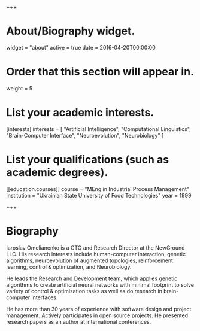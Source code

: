 +++
# About/Biography widget.
widget = "about"
active = true
date = 2016-04-20T00:00:00

# Order that this section will appear in.
weight = 5

# List your academic interests.
[interests]
  interests = [
    "Artificial Intelligence",
    "Computational Linguistics",
    "Brain-Computer Interface",
    "Neuroevolution",
    "Neurobiology"
  ]

# List your qualifications (such as academic degrees).
[[education.courses]]
  course = "MEng in Industrial Process Management"
  institution = "Ukrainian State University of Food Technologies"
  year = 1999

+++

# Biography

Iaroslav Omelianenko is a CTO and Research Director at the NewGround LLC. His research interests include human-computer interaction, genetic algorithms, neuroevolution of augmented topologies, reinforcement learning, control & optimization, and Neurobiology.

He leads the Research and Development team, which applies genetic algorithms to create artificial neural networks with minimal footprint to solve variety of control & optimization tasks as well as do research in brain-computer interfaces.

He has more than 30 years of experience with software design and project management. Actively participates in open source projects. He presented research papers as an author at international conferences.

